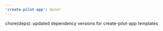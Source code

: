 ```yaml
---
'create-pilot-app': minor
---
```


chore(deps): updated dependency versions for create-pilot-app templates
